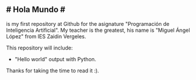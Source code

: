 <h2> # Hola Mundo #  </h2> is my first repository at Github for the asignature "Programación de Inteligencia Artificial".
My teacher is the greatest, his name is "Miguel Ángel López" from IES Zaidin Vergeles.

This repository will include:

- "Hello world" output with Python.

Thanks for taking the time to read it :).
